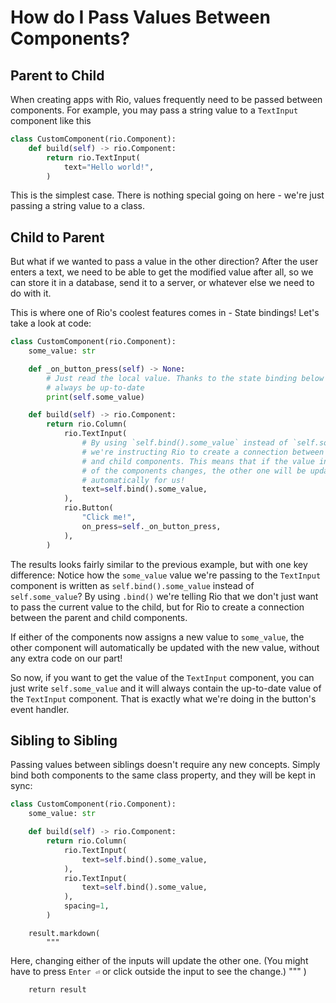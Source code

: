 # How do I Pass Values Between Components?

## Parent to Child

When creating apps with Rio, values frequently need to be passed between
components. For example, you may pass a string value to a `TextInput` component
like this

```python
class CustomComponent(rio.Component):
    def build(self) -> rio.Component:
        return rio.TextInput(
            text="Hello world!",
        )

```

This is the simplest case. There is nothing special going on here - we're just
passing a string value to a class.

## Child to Parent

But what if we wanted to pass a value in the other direction? After the user
enters a text, we need to be able to get the modified value after all, so we can
store it in a database, send it to a server, or whatever else we need to do with
it.

This is where one of Rio's coolest features comes in - State bindings! Let's
take a look at code:

```python
class CustomComponent(rio.Component):
    some_value: str

    def _on_button_press(self) -> None:
        # Just read the local value. Thanks to the state binding below it will
        # always be up-to-date
        print(self.some_value)

    def build(self) -> rio.Component:
        return rio.Column(
            rio.TextInput(
                # By using `self.bind().some_value` instead of `self.some_value`,
                # we're instructing Rio to create a connection between the parent
                # and child components. This means that if the value in either
                # of the components changes, the other one will be updated
                # automatically for us!
                text=self.bind().some_value,
            ),
            rio.Button(
                "Click me!",
                on_press=self._on_button_press,
            ),
        )
```

The results looks fairly similar to the previous example, but with one key
difference: Notice how the `some_value` value we're passing to the `TextInput`
component is written as `self.bind().some_value` instead of `self.some_value`?
By using `.bind()` we're telling Rio that we don't just want to pass the current
value to the child, but for Rio to create a connection between the parent and
child components.

If either of the components now assigns a new value to `some_value`, the other
component will automatically be updated with the new value, without any extra
code on our part!

So now, if you want to get the value of the `TextInput` component, you can just
write `self.some_value` and it will always contain the up-to-date value of the
`TextInput` component. That is exactly what we're doing in the button's event
handler.

## Sibling to Sibling

Passing values between siblings doesn't require any new concepts. Simply bind
both components to the same class property, and they will be kept in sync:

```python
class CustomComponent(rio.Component):
    some_value: str

    def build(self) -> rio.Component:
        return rio.Column(
            rio.TextInput(
                text=self.bind().some_value,
            ),
            rio.TextInput(
                text=self.bind().some_value,
            ),
            spacing=1,
        )

```

        result.markdown(
            """
Here, changing either of the inputs will update the other one. (You might have
to press `Enter ⏎` or click outside the input to see the change.)
    """
        )

        return result
